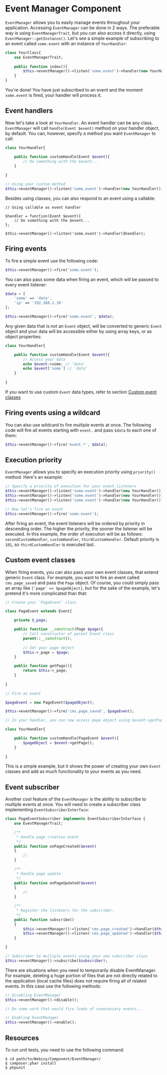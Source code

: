 Event Manager Component
===============

`EventManager` allows you to easily manage events throughout your application.
Accessing `EventManager` can be done in 2 ways. The preferable way is using `EventManagerTrait`, but you can also access it directly, using `EventManager::getInstance()`. Let's see a simple example of subscribing to an event called `some.event` with an instance of `YourHandler`:

```php
class YourClass{
    use EventManagerTrait;
    
    public function index(){
        $this->eventManager()->listen('some.event')->handler(new YourHandler());
    }
}

```
You're done! You have just subscribed to an event and the moment `some.event` is fired, your handler will process it.

## Event handlers

Now let's take a look at `YourHandler`. An event handler can be any class. `EventManager` will call `handle(Event $event)` method on your handler object, by default. You can, however, specify a method you want `EventManager` to call:

```php
class YourHandler{

    public function customHandle(Event $event){
        // Do something with the $event...
    }
    
}

// Using your custom method
$this->eventManager()->listen('some.event')->handler(new YourHandler())->method('customHandle');
```

Besides using classes, you can also respond to an event using a callable:

```
// Using callable as event handler

$handler = function(Event $event){
    // Do something with the $event...
};

$this->eventManager()->listen('some.event')->handler($handler);
```

## Firing events
To fire a simple event use the following code:

```php
$this->eventManager()->fire('some.event');
```
You can also pass some data when firing an event, which will be passed to every event listener:

```php
$data = [
    'some' => 'data',
    'ip' => '192.168.1.10'
];

$this->eventManager()->fire('some.event', $data);
```

Any given data that is not an `Event` object, will be converted to generic `Event` object and your data will be accessible either by using array keys, or as object properties:

```php
class YourHandler{

    public function customHandle(Event $event){
        // Access your data 
        echo $event->some; // 'data'
        echo $event['some'] // 'data'
    }
    
}
```

If you want to use custom `Event` data types, refer to section [Custom event classes](#custom-event-classes)

## Firing events using a wildcard
You can also use wildcard to fire multiple events at once. The following code will fire all events starting with `event.` and pass `$data` to each one of them:
```php
$this->eventManager()->fire('event.*', $data);
```

## Execution priority
`EventManager` allows you to specify an execution priority using `priority()` method. Here's an example:

```php
// Specify a priority of execution for your event listeners
$this->eventManager()->listen('some.event')->handler(new YourHandler())->method('customHandler')->priority(250);
$this->eventManager()->listen('some.event')->handler(new YourHandler())->method('secondCustomHandler')->priority(400);
$this->eventManager()->listen('some.event')->handler(new YourHandler())->method('thirdCustomHandler');

// Now let's fire an event
$this->eventManager()->fire('some.event');
```

After firing an event, the event listeners will be ordered by priority in descending order. The higher the priority, the sooner the listener will be executed. In this example, the order of execution will be as follows: `secondCustomHandler`, `customHandler`, `thirdCustomHandler`. Default priority is `101`, so `thirdCustomHandler` is executed last.

## Custom event classes

When firing events, you can also pass your own event classes, that extend generic `Event` class. For example, you want to fire an event called `cms.page_saved` and pass the `Page` object. Of course, you could simply pass an array like `['page' => $pageObject]`, but for the sake of the example, let's pretend it's more complicated than that:

```php
// Create your `PageEvent` class

class PageEvent extends Event{

    private $_page;

    public function __construct(Page $page){
        // Call constructor of parent Event class
        parent::__construct();
        
        // Set your page object
        $this->_page = $page;
    }

    public function getPage(){
        return $this->_page;
    }
    
}

// Fire an event

$pageEvent = new PageEvent($pageObject);

$this->eventManager()->fire('cms.page_saved', $pageEvent);

// In your handler, you can now access page object using $event->getPage()

class YourHandler{

    public function customHandle(PageEvent $event){
        $pageObject = $event->getPage();
    }
    
}

```

This is a simple example, but it shows the power of creating your own `Event` classes and add as much functionality to your events as you need.

## Event subscriber

Another cool feature of the `EventManager` is the ability to subscribe to multiple events at once. You will need to create a subscriber class implementing `EventSubscriberInterface`:

```php
class PageEventSubscriber implements EventSubscriberInterface {
    use EventManagerTrait;

    /**
     * Handle page creation event
     */
    public function onPageCreated($event)
    {
        //
    }

    /**
     * Handle page update
     */
    public function onPageUpdated($event)
    {
        //
    }

    /**
     * Register the listeners for the subscriber.
     */
    public function subscribe()
    {
        $this->eventManager()->listen('cms.page_created')->handler($this)->method('onPageCreated');
        $this->eventManager()->listen('cms.page_updated')->handler($this)->method('onPageUpdated');
    }

}

// Subscriber to multiple events using your new subscriber class
$this->eventManager()->subscribe($subscriber);
```

There are situations when you need to temporarily disable EventManager. For example, deleting a huge portion of files that are not directly related to the application (local cache files) does not require firing all of related events. In this case use the following methods:

```php
// Disabling EventManager
$this->eventManager()->disable();

// Do some work that would fire loads of unnecessary events...

// Enabling EventManager
$this->eventManager()->enable();

```

Resources
---------

To run unit tests, you need to use the following command:

    $ cd path/to/Webiny/Component/EventManager/
    $ composer.phar install
    $ phpunit